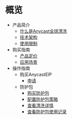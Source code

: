 # 概览

* 产品简介
    * [什么是Anycast全球清洗](security/uanycastclean/intro/whatisanycasteip) 
    * [技术架构](security/uanycastclean/intro/architecture)
    * [使用限制](security/uanycastclean/intro/limit)
* 购买指南
    * [产品定价](security/uanycastclean/buy/price) 
    * [应用场景](security/uanycastclean/buy/apply)
* 操作指南
    * 购买AnycastEIP
        * [申请](security/uanycastclean/guide/anycasteip/allocate)
    * 防护包
        * [购买防护包](security/uanycastclean/guide/uanycastclean/buyanycastclean)
        * [配置防护包策略](security/uanycastclean/guide/uanycastclean/config)
        * [查看清洗详情](security/uanycastclean/guide/uanycastclean/check)
        * [查看防护包使用记录](security/uanycastclean/guide/uanycastclean/used)


   
    
   
   
    
        